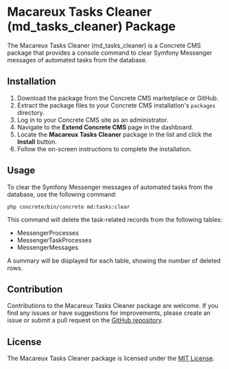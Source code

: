 # Macareux Tasks Cleaner (md_tasks_cleaner) Package

The Macareux Tasks Cleaner (md_tasks_cleaner) is a Concrete CMS package that provides a console command to clear Symfony Messenger messages of automated tasks from the database.

## Installation

1. Download the package from the Concrete CMS marketplace or GitHub.
2. Extract the package files to your Concrete CMS installation's `packages` directory. 
3. Log in to your Concrete CMS site as an administrator.
4. Navigate to the **Extend Concrete CMS** page in the dashboard.
5. Locate the **Macareux Tasks Cleaner** package in the list and click the **Install** button.
6. Follow the on-screen instructions to complete the installation.

## Usage

To clear the Symfony Messenger messages of automated tasks from the database, use the following command:

```
php concrete/bin/concrete md:tasks:clear
```

This command will delete the task-related records from the following tables:

- MessengerProcesses
- MessengerTaskProcesses
- MessengerMessages

A summary will be displayed for each table, showing the number of deleted rows.

## Contribution

Contributions to the Macareux Tasks Cleaner package are welcome. If you find any issues or have suggestions for improvements, please create an issue or submit a pull request on the [GitHub repository](https://github.com/macareuxdigital/md_tasks_cleaner).

## License

The Macareux Tasks Cleaner package is licensed under the [MIT License](https://opensource.org/licenses/MIT).